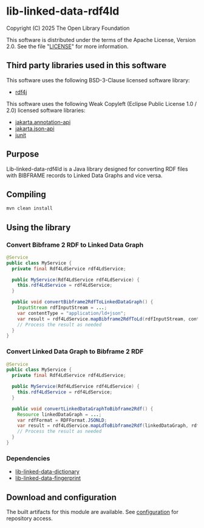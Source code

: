 # lib-linked-data-rdf4ld
Copyright (C) 2025 The Open Library Foundation

This software is distributed under the terms of the Apache License, Version 2.0.
See the file "[LICENSE](LICENSE)" for more information.

## Third party libraries used in this software
This software uses the following BSD-3-Clause licensed software library:
- [rdf4j](https://github.com/eclipse-rdf4j/rdf4j)

This software uses the following Weak Copyleft (Eclipse Public License 1.0 / 2.0) licensed software libraries:
- [jakarta.annotation-api](http://mvnrepository.com/artifact/jakarta.annotation/jakarta.annotation-api)
- [jakarta.json-api](https://github.com/jakartaee/jsonp-api)
- [junit](https://junit.org/)

## Purpose
Lib-linked-data-rdf4ld is a Java library designed for converting RDF files with BIBFRAME records to Linked Data Graphs and vice versa.
## Compiling
```bash
mvn clean install
```
## Using the library

### Convert Bibframe 2 RDF to Linked Data Graph
```java
@Service
public class MyService {
  private final Rdf4LdService rdf4LdService;

  public MyService(Rdf4LdService rdf4LdService) {
    this.rdf4LdService = rdf4LdService;
  }

  public void convertBibframe2RdfToLinkedDataGraph() {
    InputStream rdfInputStream = ...;
    var contentType = "application/ld+json";
    var result = rdf4LdService.mapBibframe2RdfToLd(rdfInputStream, contentType);
    // Process the result as needed
  }
}
```

### Convert Linked Data Graph to Bibframe 2 RDF
```java
@Service
public class MyService {
  private final Rdf4LdService rdf4LdService;

  public MyService(Rdf4LdService rdf4LdService) {
    this.rdf4LdService = rdf4LdService;
  }

  public void convertLinkedDataGraphToBibframe2Rdf() {
    Resource linkedDataGraph = ...;
    var rdfFormat = RDFFormat.JSONLD;
    var result = rdf4LdService.mapLdToBibframe2Rdf(linkedDataGraph, rdfFormat);
    // Process the result as needed
  }
}
```

### Dependencies
- [lib-linked-data-dictionary](https://github.com/folio-org/lib-linked-data-dictionary)
- [lib-linked-data-fingerprint](https://github.com/folio-org/lib-linked-data-fingerprint)
## Download and configuration
The built artifacts for this module are available. See [configuration](https://dev.folio.org/download/artifacts/) for repository access.
